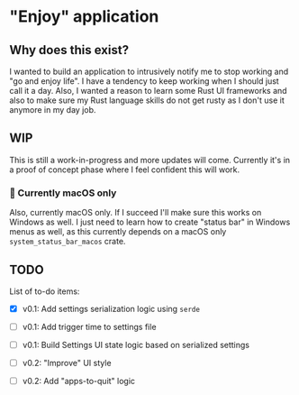 # "Enjoy" application

## Why does this exist?

I wanted to build an application to intrusively notify me to stop working and "go and enjoy life".
I have a tendency to keep working when I should just call it a day. Also, I wanted a reason to learn
some Rust UI frameworks and also to make sure my Rust language skills do not get rusty as I don't
use it anymore in my day job.

## WIP

This is still a work-in-progress and more updates will come.
Currently it's in a proof of concept phase where I feel confident this will work.

### 🚧 Currently macOS only

Also, currently macOS only. If I succeed I'll make sure this works on Windows as well.
I just need to learn how to create "status bar" in Windows menus as well, as this currently depends
on a macOS only `system_status_bar_macos` crate.

## TODO
List of to-do items:
- [x] v0.1: Add settings serialization logic using `serde`
- [ ] v0.1: Add trigger time to settings file
- [ ] v0.1: Build Settings UI state logic based on serialized settings

- [ ] v0.2: "Improve" UI style
- [ ] v0.2: Add "apps-to-quit" logic
